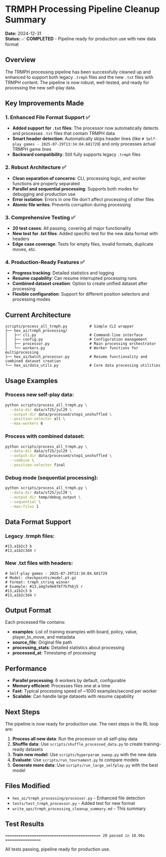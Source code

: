 # TRMPH Processing Pipeline Cleanup Summary

**Date:** 2024-12-31  
**Status:** ✅ **COMPLETED** - Pipeline ready for production use with new data format

## Overview

The TRMPH processing pipeline has been successfully cleaned up and enhanced to support both legacy `.trmph` files and the new `.txt` files with TRMPH content. The pipeline is now robust, well-tested, and ready for processing the new self-play data.

## Key Improvements Made

### 1. Enhanced File Format Support ✅
- **Added support for `.txt` files**: The processor now automatically detects and processes `.txt` files that contain TRMPH data
- **Smart header detection**: Automatically skips header lines (like `# Self-play games - 2025-07-29T13:34:04.681729`) and only processes actual TRMPH game lines
- **Backward compatibility**: Still fully supports legacy `.trmph` files

### 2. Robust Architecture ✅
- **Clean separation of concerns**: CLI, processing logic, and worker functions are properly separated
- **Parallel and sequential processing**: Supports both modes for debugging and production use
- **Error isolation**: Errors in one file don't affect processing of other files
- **Atomic file writes**: Prevents corruption during processing

### 3. Comprehensive Testing ✅
- **20 test cases**: All passing, covering all major functionality
- **New test for .txt files**: Added specific test for the new data format with headers
- **Edge case coverage**: Tests for empty files, invalid formats, duplicate moves, etc.

### 4. Production-Ready Features ✅
- **Progress tracking**: Detailed statistics and logging
- **Resume capability**: Can resume interrupted processing runs
- **Combined dataset creation**: Option to create unified dataset after processing
- **Flexible configuration**: Support for different position selectors and processing modes

## Current Architecture

```
scripts/process_all_trmph.py          # Simple CLI wrapper
├── hex_ai/trmph_processing/
│   ├── cli.py                        # Command-line interface
│   ├── config.py                     # Configuration management
│   ├── processor.py                  # Main processing orchestrator
│   └── workers.py                    # Worker functions for multiprocessing
├── hex_ai/batch_processor.py         # Resume functionality and combined dataset creation
└── hex_ai/data_utils.py              # Core data processing utilities
```

## Usage Examples

### Process new self-play data:
```bash
python scripts/process_all_trmph.py \
  --data-dir data/sf25/jul29 \
  --output-dir data/processed/step1_unshuffled \
  --position-selector all \
  --max-workers 6
```

### Process with combined dataset:
```bash
python scripts/process_all_trmph.py \
  --data-dir data/sf25/jul29 \
  --output-dir data/processed/step1_unshuffled \
  --combine \
  --position-selector final
```

### Debug mode (sequential processing):
```bash
python scripts/process_all_trmph.py \
  --data-dir data/sf25/jul29 \
  --output-dir temp/debug_output \
  --sequential \
  --max-files 1
```

## Data Format Support

### Legacy .trmph files:
```
#13,a1b2c3 b
#13,a1b2c3d4 r
```

### New .txt files with headers:
```
# Self-play games - 2025-07-29T13:34:04.681729
# Model: checkpoints/model.pt.gz
# Format: trmph_string winner
# Example: #13,a4g7e9e8f8f7h7h6j5 r
#13,a1b2c3 b
#13,a1b2c3d4 r
```

## Output Format

Each processed file contains:
- **examples**: List of training examples with board, policy, value, player_to_move, and metadata
- **source_file**: Original file path
- **processing_stats**: Detailed statistics about processing
- **processed_at**: Timestamp of processing

## Performance

- **Parallel processing**: 6 workers by default, configurable
- **Memory efficient**: Processes files one at a time
- **Fast**: Typical processing speed of ~1000 examples/second per worker
- **Scalable**: Can handle large datasets with resume capability

## Next Steps

The pipeline is now ready for production use. The next steps in the RL loop are:

1. **Process all new data**: Run the processor on all self-play data
2. **Shuffle data**: Use `scripts/shuffle_processed_data.py` to create training-ready datasets
3. **Train new model**: Use `scripts/hyperparam_sweep.py` with the new data
4. **Evaluate**: Use `scripts/run_tournament.py` to compare models
5. **Generate more data**: Use `scripts/run_large_selfplay.py` with the best model

## Files Modified

- `hex_ai/trmph_processing/processor.py` - Enhanced file detection
- `tests/test_trmph_processor.py` - Added test for new format
- `write_ups/trmph_processing_cleanup_summary.md` - This summary

## Test Results

```
=========================================== 20 passed in 18.96s ================
```

All tests passing, pipeline ready for production use. 